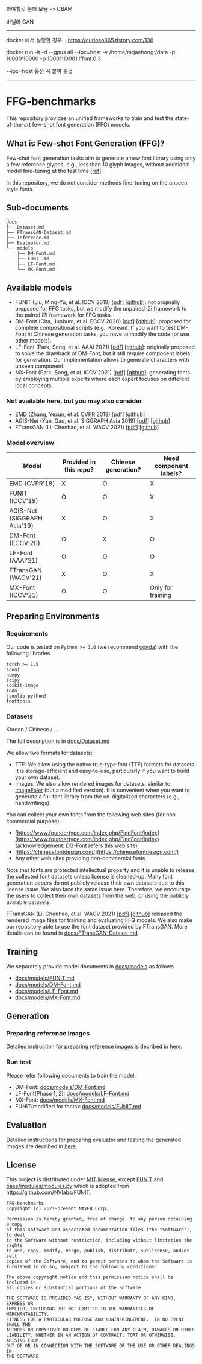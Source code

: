 봐야할것 분해 모듈 -> CBAM

바닐라 GAN 


----------------------
docker 에서 실행할 경우...
https://curioso365.tistory.com/136

docker run -it -d --gpus all --ipc=host -v /home/mrjaehong:/data -p 10000:10000 -p 10001:10001 lffont:0.3

--ipc=host 옵션 꼭 붙여 줄것


------------------

# FFG-benchmarks

This repository provides an unified frameworks to train and test the state-of-the-art few-shot font generation (FFG) models.

## What is Few-shot Font Generation (FFG)?

Few-shot font generation tasks aim to generate a new font library using only a few reference glyphs, e.g., less than 10 glyph images, without additional model fine-tuning at the test time [[ref]](https://arxiv.org/abs/2104.00887).

In this repository, we do not consider methods fine-tuning on the unseen style fonts.

## Sub-documents

```
docs
├── Dataset.md
├── FTransGAN-Dataset.md
├── Inference.md
├── Evaluator.md
└── models
    ├── DM-Font.md
    ├── FUNIT.md
    ├── LF-Font.md
    └── MX-Font.md
```

## Available models

- FUNIT (Liu, Ming-Yu, et al. ICCV 2019) [[pdf]](https://openaccess.thecvf.com/content_ICCV_2019/papers/Liu_Few-Shot_Unsupervised_Image-to-Image_Translation_ICCV_2019_paper.pdf) [[github]](https://github.com/NVlabs/FUNIT): not originally proposed for FFG tasks, but we modify the unpaired i2i framework to the paired i2i framework for FFG tasks.
- DM-Font (Cha, Junbum, et al. ECCV 2020) [[pdf]](https://www.ecva.net/papers/eccv_2020/papers_ECCV/papers/123640715.pdf) [[github]](https://github.com/clovaai/dmfont): proposed for complete compositional scripts (e.g., Korean). If you want to test DM-Font in Chinese generation tasks, you have to modify the code (or use other models).
- LF-Font (Park, Song, et al. AAAI 2021) [[pdf]](https://www.aaai.org/AAAI21Papers/AAAI-1379.ParkS.pdf) [[github]](https://github.com/clovaai/lffont/): originally proposed to solve the drawback of DM-Font, but it still require component labels for generation. Our implementation allows to generate characters with unseen component.
- MX-Font (Park, Song, et al. ICCV 2021) [[pdf]](https://arxiv.org/abs/2104.00887) [[github]](https://github.com/clovaai/mxfont): generating fonts by employing multiple experts where each expert focuses on different local concepts.

### Not available here, but you may also consider

- EMD (Zhang, Yexun, et al. CVPR 2018) [[pdf]](https://openaccess.thecvf.com/content_cvpr_2018/papers/Zhang_Separating_Style_and_CVPR_2018_paper.pdf) [[github]](https://github.com/zhyxun/Separating-Style-and-Content-for-Generalized-Style-Transfer)
- AGIS-Net (Yue, Gao, et al. SIGGRAPH Asia 2019) [[pdf]](https://arxiv.org/abs/1910.04987) [[github]](https://github.com/hologerry/AGIS-Net)
- FTransGAN (Li, Chenhao, et al. WACV 2021) [[pdf]](https://openaccess.thecvf.com/content/WACV2021/papers/Li_Few-Shot_Font_Style_Transfer_Between_Different_Languages_WACV_2021_paper.pdf) [[github]](https://github.com/ligoudaner377/font_translator_gan)

### Model overview

| Model                       | Provided in this repo? | Chinese generation? | Need component labels? |
|-----------------------------|------------------------|---------------------|------------------------|
| EMD (CVPR'18)               | X                      | O                   | X                      |
| FUNIT (ICCV'19)             | O                      | O                   | X                      |
| AGIS-Net (SIGGRAPH Asia'19) | X                      | O                   | X                      |
| DM-Font (ECCV'20)           | O                      | X                   | O                      |
| LF-Font (AAAI'21)           | O                      | O                   | O                      |
| FTransGAN (WACV'21)         | X                      | O                   | X                      |
| MX-Font (ICCV'21)           | O                      | O                   | Only for training      |

## Preparing Environments

### Requirements

Our code is tested on `Python >= 3.6` (we recommend [conda](https://docs.anaconda.com/anaconda/install/linux/)) with the following libraries

```
torch >= 1.5
sconf
numpy
scipy
scikit-image
tqdm
jsonlib-python3
fonttools
```

### Datasets

Korean / Chinese / ...


The full description is in [docs/Dataset.md](docs/Dataset.md)

We allow two formats for datasets:

- TTF: We allow using the native true-type font (TTF) formats for datasets. It is storage-efficient and easy-to-use, particularly if you want to build your own dataset.
- Images: We also allow rendered images for datasets, similar to [ImageFoler](https://pytorch.org/vision/stable/datasets.html#torchvision.datasets.ImageFolder) (but a modified version). It is convenient when you want to generate a full font library from the un-digitalized characters (e.g., handwritings).

You can collect your own fonts from the following web sites (for non-commercial purpose):

- [https://www.foundertype.com/index.php/FindFont/index](https://www.foundertype.com/index.php/FindFont/index) (acknowledgement: [DG-Font](https://github.com/ecnuycxie/DG-Font) refers this web site)
- [https://chinesefontdesign.com/](https://chinesefontdesign.com/)
- Any other web sites providing non-commercial fonts

Note that fonts are protected intellectual property and it is unable to release the collected font datasets unless license is cleaned-up. Many font generation papers do not publicly release their own datasets due to this license issue. We also face the same issue here. Therefore, we encourage the users to collect their own datasets from the web, or using the publicly avaiable datasets.

FTransGAN (Li, Chenhao, et al. WACV 2021) [[pdf]](https://openaccess.thecvf.com/content/WACV2021/papers/Li_Few-Shot_Font_Style_Transfer_Between_Different_Languages_WACV_2021_paper.pdf) [[github]](https://github.com/ligoudaner377/font_translator_gan) released the rendered image files for training and evaluating FFG models. We also make our repository able to use the font dataset provided by FTransGAN. More details can be found in [docs/FTransGAN-Dataset.md](docs/FTransGAN-Dataset.md).

## Training

We separately provide model documents in [docs/models](docs/models) as follows

- [docs/models/FUNIT.md](docs/models/FUNIT.md)
- [docs/models/DM-Font.md](docs/models/DM-Font.md)
- [docs/models/LF-Font.md](docs/models/LF-Font.md)
- [docs/models/MX-Font.md](docs/models/MX-Font.md)


## Generation

### Preparing reference images

Detailed instruction for preparing reference images is decribed in [here](docs/Reference.md).
    
### Run test

Please refer following documents to train the model:

* DM-Font: [docs/models/DM-Font.md](docs/models/DM-Font.md)
* LF-Font(Phase 1, 2): [docs/models/LF-Font.md](docs/models/LF-Font.md)
* MX-Font: [docs/models/MX-Font.md](docs/models/MX-Font.md)
* FUNIT(modified for fonts): [docs/models/FUNIT.md](docs/models/FUNIT.md)


## Evaluation

Detailed instructions for preparing evaluator and testing the generated images are decribed in [here](docs/Evaluation.md).

## License

This project is distributed under [MIT license](LICENSE), except [FUNIT](FUNIT) and [base/modules/modules.py](base/modules/modules.py) which is adopted from https://github.com/NVlabs/FUNIT.

```
FFG-benchmarks
Copyright (c) 2021-present NAVER Corp.

Permission is hereby granted, free of charge, to any person obtaining a copy
of this software and associated documentation files (the "Software"), to deal
in the Software without restriction, including without limitation the rights
to use, copy, modify, merge, publish, distribute, sublicense, and/or sell
copies of the Software, and to permit persons to whom the Software is
furnished to do so, subject to the following conditions:

The above copyright notice and this permission notice shall be included in
all copies or substantial portions of the Software.

THE SOFTWARE IS PROVIDED "AS IS", WITHOUT WARRANTY OF ANY KIND, EXPRESS OR
IMPLIED, INCLUDING BUT NOT LIMITED TO THE WARRANTIES OF MERCHANTABILITY,
FITNESS FOR A PARTICULAR PURPOSE AND NONINFRINGEMENT.  IN NO EVENT SHALL THE
AUTHORS OR COPYRIGHT HOLDERS BE LIABLE FOR ANY CLAIM, DAMAGES OR OTHER
LIABILITY, WHETHER IN AN ACTION OF CONTRACT, TORT OR OTHERWISE, ARISING FROM,
OUT OF OR IN CONNECTION WITH THE SOFTWARE OR THE USE OR OTHER DEALINGS IN
THE SOFTWARE.
```
